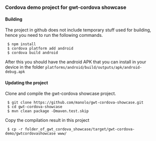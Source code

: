 ### Cordova demo project for gwt-cordova showcase

#### Building

The project in github does not include temporary stuff used for building, hence you need to run the following commands.

     $ npm install
     $ cordova platform add android
     $ cordova build android
     
 After this you should have the android APK that you can install in your device in the folder `platforms/android/build/outputs/apk/android-debug.apk`
 
 
#### Updating the project

Clone and compile the gwt-cordova showcase project.

     $ git clone https://github.com/manolo/gwt-cordova-showcase.git
     $ cd gwt-cordova-showcase
     $ mvn clean package -Dmaven.test.skip
     
Copy the compilation result in this project

     $ cp -r folder_of_gwt_cordova_showcase/target/gwt-cordova-demo/gwtcordovashowcase www/

 
 
 

